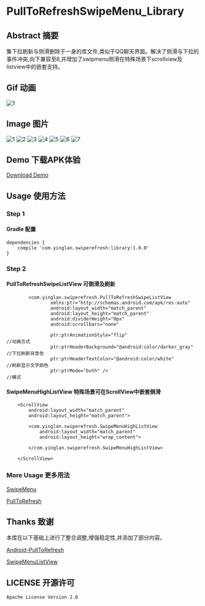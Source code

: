 # PullToRefreshSwipeMenu_Library
## Abstract 摘要
集下拉刷新与侧滑删除于一身的库文件,类似于QQ聊天界面。解决了侧滑与下拉的事件冲突,向下兼容至8,并增加了swipmenu侧滑在特殊场景下scrollview及listview中的嵌套支持。

## Gif 动画
![1](https://github.com/yingLanNull/PullToRefreshSwipeMenu_Library/blob/master/show/demo.gif)

## Image 图片
![1](https://github.com/yingLanNull/PullToRefreshSwipeMenu_Library/blob/master/show/Screenshot1.png)
![2](https://github.com/yingLanNull/PullToRefreshSwipeMenu_Library/blob/master/show/Screenshot2.png)
![3](https://github.com/yingLanNull/PullToRefreshSwipeMenu_Library/blob/master/show/Screenshot3.png)
![4](https://github.com/yingLanNull/PullToRefreshSwipeMenu_Library/blob/master/show/Screenshot4.png)
![5](https://github.com/yingLanNull/PullToRefreshSwipeMenu_Library/blob/master/show/Screenshot5.png)
![6](https://github.com/yingLanNull/PullToRefreshSwipeMenu_Library/blob/master/show/Screenshot6.png)
![7](https://github.com/yingLanNull/PullToRefreshSwipeMenu_Library/blob/master/show/Screenshot7.png)

## Demo 下载APK体验
[Download Demo](https://github.com/yingLanNull/PullToRefreshSwipeMenu_Library/blob/master/show/app-debug.apk)

## Usage 使用方法
### Step 1
#### Gradle 配置
```
dependencies {
    compile 'com.yinglan.swiperefresh:library:1.0.0'
}
```

### Step 2

#### PullToRefreshSwipeListView 可侧滑及刷新
```
	    <com.yinglan.swiperefresh.PullToRefreshSwipeListView
	            xmlns:ptr="http://schemas.android.com/apk/res-auto"
                android:layout_width="match_parent"
                android:layout_height="match_parent"
                android:dividerHeight="0px"
                android:scrollbars="none"

                ptr:ptrAnimationStyle="flip"                            //动画方式
                ptr:ptrHeaderBackground="@android:color/darker_gray"    //下拉刷新背景色
                ptr:ptrHeaderTextColor="@android:color/white"           //刷新显示文字颜色
                ptr:ptrMode="both" />                                   //模式
```

#### SwipeMenuHighListView 特殊场景可在ScrollView中嵌套侧滑

```
    <ScrollView
        android:layout_width="match_parent"
        android:layout_height="match_parent">

        <com.yinglan.swiperefresh.SwipeMenuHighListView
            android:layout_width="match_parent"
            android:layout_height="wrap_content">

        </com.yinglan.swiperefresh.SwipeMenuHighListView>

    </ScrollView>
```
### More Usage 更多用法

[SwipeMenu](https://github.com/baoyongzhang/SwipeMenuListView/blob/master/README.md)

[PullToRefresh](https://github.com/chrisbanes/Android-PullToRefresh/blob/master/README.md)

## Thanks 致谢

本库在以下基础上进行了整合调整,增强稳定性,并添加了部分内容。

[Android-PullToRefresh](https://github.com/chrisbanes/Android-PullToRefresh)

[SwipeMenuListView](https://github.com/baoyongzhang/SwipeMenuListView)

## LICENSE 开源许可

    Apache License Version 2.0

